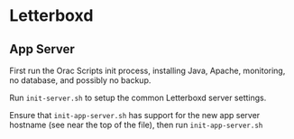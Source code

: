 # Letterboxd

## App Server

First run the Orac Scripts init process, installing Java, Apache, monitoring, no database, and possibly no backup.

Run `init-server.sh` to setup the common Letterboxd server settings.

Ensure that `init-app-server.sh` has support for the new app server hostname (see near the top of the file), then
run `init-app-server.sh`

